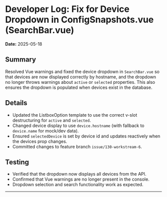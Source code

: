# Developer Log: Fix for Device Dropdown in ConfigSnapshots.vue (SearchBar.vue)

**Date:** 2025-05-18

## Summary
Resolved Vue warnings and fixed the device dropdown in `SearchBar.vue` so that devices are now displayed correctly by hostname, and the dropdown no longer throws warnings about `active` or `selected` properties. This also ensures the dropdown is populated when devices exist in the database.

## Details
- Updated the ListboxOption template to use the correct v-slot destructuring for `active` and `selected`.
- Changed device display to use `device.hostname` (with fallback to `device.name` for mock/dev data).
- Ensured `selectedDevice` is set by device id and updates reactively when the devices prop changes.
- Committed changes to feature branch `issue/130-workstream-6`.

## Testing
- Verified that the dropdown now displays all devices from the API.
- Confirmed that Vue warnings are no longer present in the console.
- Dropdown selection and search functionality work as expected.

---

